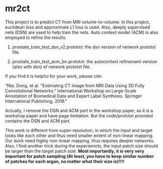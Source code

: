 # mr2ct
This project is to predict CT from MRI volume-to-volume. In this project, euclidean loss and approximate L1 loss is used. Also, deeply supervised nets (DSN) are used to help train the nets. Auto context model (ACM) is also employed to refine the results.

1. prostate_train_test_dsn_v2.prototxt: the dsn version of network prototxt file.

2. prostate_train_test_acm_bn.prototxt: the autocontext refinement version (also with dsn) of network prototxt file.

If you find it is helpful for your work, please cite:

"Nie, Dong, et al. "Estimating CT Image from MRI Data Using 3D Fully Convolutional Networks." International Workshop on Large-Scale Annotation of Biomedical Data and Expert Label Synthesis. Springer International Publishing, 2016."

Actually, I remove the DSN and ACM part in the workshop paper, as it is a workshop paper and have page limitation. But the code/prototxt provided contains the DSN and ACM part.

This work is different from super-resolution, in which the input and target looks like each other and thus need smaller extent of non-linear mapping. Our work need highly non-linear mapping, thus requires deeper networks. Also, I find another trick during the experiemnts, the input patch size should be larger than the target patch size.  <B>Most importantly, it is very very important for patch sampling (At least, you have to keep similar number of patches for each organ, no matter what their size is)!!!!</B>

